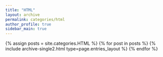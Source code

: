 ```yaml
---
title: "HTML"
layout: archive
permalink: categories/html
author_profile: true
sidebar_main: true
---
```


{% assign posts = site.categories.HTML %}
{% for post in posts %} {% include archive-single2.html type=page.entries_layout %} {% endfor %}
